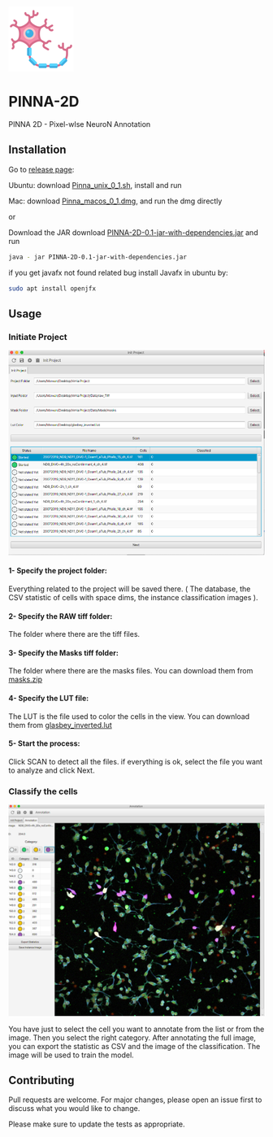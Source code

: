 ![PINNA](images/PINNA.png "")
# PINNA-2D
PINNA 2D - Pixel-wIse NeuroN Annotation


## Installation
Go to [release page](https://github.com/PreibischLab/PINNA-2D/releases/tag/0.1): 

Ubuntu: download [Pinna_unix_0_1.sh](https://github.com/PreibischLab/PINNA-2D/releases/download/0.1/Pinna_unix_0_1.sh), install and run

Mac: download [Pinna_macos_0_1.dmg](https://github.com/PreibischLab/PINNA-2D/releases/download/0.1/Pinna_macos_0_1.dmg), and run the dmg directly

or

Download the JAR download [PINNA-2D-0.1-jar-with-dependencies.jar](https://github.com/PreibischLab/PINNA-2D/releases/download/0.1/PINNA-2D-0.1.jar)  and run 
```bash
java - jar PINNA-2D-0.1-jar-with-dependencies.jar
```

if you get javafx not found related bug
install Javafx in ubuntu by:
```bash
sudo apt install openjfx
```


## Usage
### Initiate Project
![Initial View](images/img1.png "")
#### 1- Specify the project folder: 

Everything related to the project will be saved there. ( The database, the CSV statistic of cells with space dims, the instance classification images ).

#### 2- Specify the RAW tiff folder: 

The folder where there are the tiff files.

#### 3- Specify the Masks tiff folder: 

The folder where there are the masks files. You can download them from [masks.zip](https://github.com/PreibischLab/PINNA-2D/releases/download/0.1/masks.zip)

#### 4- Specify the LUT file: 

The LUT is the file used to color the cells in the view. You can download them from [glasbey_inverted.lut](https://github.com/PreibischLab/PINNA-2D/releases/download/0.1/glasbey_inverted.lut)


#### 5- Start the process: 

Click SCAN to detect all the files. if everything is ok, select the file you want to analyze and click Next.

### Classify the cells 
![Annotation view](images/img2.png "")

You have just to select the cell you want to annotate from the list or from the image.
Then you select the right category.
After annotating the full image, you can export the statistic as CSV and the image of the classification.
The image will be used to train the model.


## Contributing
Pull requests are welcome. For major changes, please open an issue first to discuss what you would like to change.

Please make sure to update the tests as appropriate.
